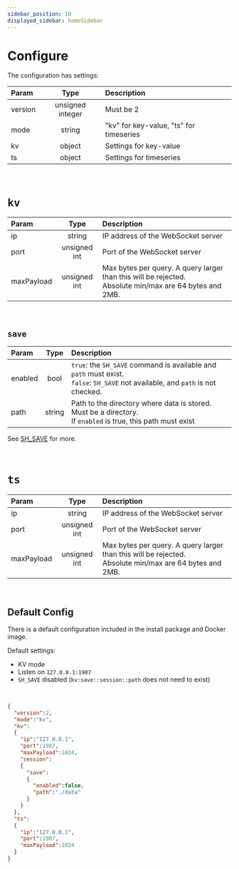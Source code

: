 ```yaml
---
sidebar_position: 10
displayed_sidebar: homeSidebar
---
```


# Configure

The configuration has settings:

|Param|Type|Description|
|:---|:---:|:---|
|version|unsigned integer|Must be 2|
|mode|string|"kv" for key-value, "ts" for timeseries|
|kv|object|Settings for key-value|
|ts|object|Settings for timeseries|

<br/>

# `kv`

|Param|Type|Description|
|:---|:---:|:---|
|ip|string|IP address of the WebSocket server|
|port|unsigned int|Port of the WebSocket server|
|maxPayload|unsigned int|Max bytes per query. A query larger than this will be rejected.<br/>Absolute min/max are 64 bytes and 2MB.|

<br/>

## `save`

|Param|Type|Description|
|:---|:---:|:---|
|enabled|bool|`true`: the `SH_SAVE` command is available and `path` must exist. <br/>`false`: `SH_SAVE` not available, and `path` is not checked.|
|path|string|Path to the directory where data is stored. Must be a directory.<br/>If `enabled` is true, this path must exist|

See [SH_SAVE](../api/sessions/sh-save) for more.

<br/>

# `ts`

|Param|Type|Description|
|:---|:---:|:---|
|ip|string|IP address of the WebSocket server|
|port|unsigned int|Port of the WebSocket server|
|maxPayload|unsigned int|Max bytes per query. A query larger than this will be rejected.<br/>Absolute min/max are 64 bytes and 2MB.|


<br/>

## Default Config

There is a default configuration included in the install package and Docker image. 

Default settings:

- KV mode
- Listen on `127.0.0.1:1987`
- `SH_SAVE` disabled (`kv:save::session::path` does not need to exist)

<br/>

```json title="default.json"
{
  "version":2,
  "mode":"kv",
  "kv":
  {
    "ip":"127.0.0.1",
    "port":1987,
    "maxPayload":1024,
    "session":
    {
      "save":
      {
        "enabled":false,
        "path":"./data"
      }
    }
  },
  "ts":
  {
    "ip":"127.0.0.1",
    "port":1987,
    "maxPayload":1024
  }
}

```
